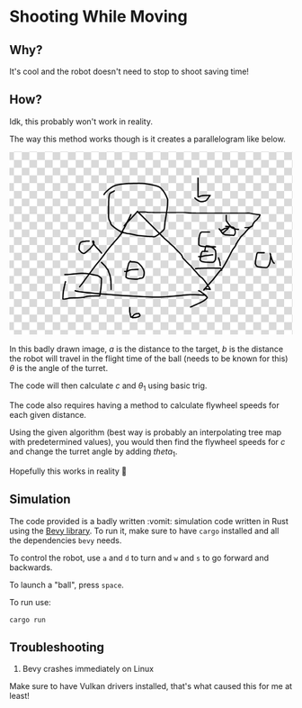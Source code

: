 # Shooting While Moving

## Why?

It's cool and the robot doesn't need to stop to shoot saving time!

## How?

Idk, this probably won't work in reality.

The way this method works though is it creates a parallelogram like below.

![](img/theory.png)

In this badly drawn image, $a$ is the distance to the target, $b$ is the distance
the robot will travel in the flight time of the ball (needs to be known for this)
$\theta$ is the angle of the turret.

The code will then calculate $c$ and $\theta_1$ using basic trig.

The code also requires having a method to calculate flywheel speeds for each given distance.

Using the given algorithm (best way is probably an interpolating tree map with predetermined values),
you would then find the flywheel speeds for $c$ and change the turret angle by adding $theta_1$.

Hopefully this works in reality :pray:

## Simulation

The code provided is a badly written :vomit: simulation code written in Rust using the 
[Bevy library](https://bevyengine.org/).
To run it, make sure to have `cargo` installed and all the dependencies `bevy` needs.

To control the robot, use `a` and `d` to turn and `w` and `s` to go forward and backwards.

To launch a "ball", press `space`.

To run use:
```shell
cargo run
```

## Troubleshooting

1. Bevy crashes immediately on Linux

Make sure to have Vulkan drivers installed, that's what caused this for me at least!
